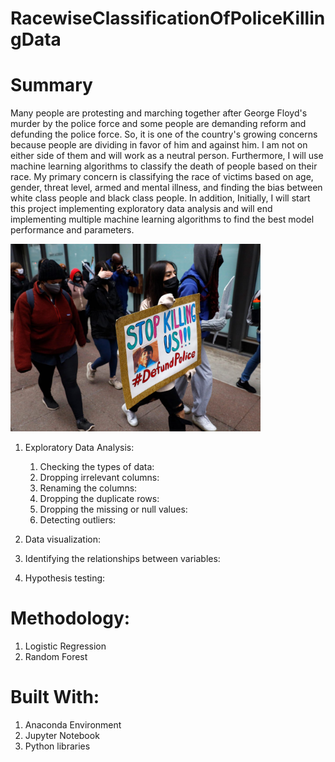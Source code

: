 # RacewiseClassificationOfPoliceKillingData
# Summary

Many people are protesting and marching together after George Floyd's murder by the police force and some people are demanding reform and defunding the police force. So, it is one of the country's growing concerns because people are dividing in favor of him and against him. I am not on either side of them and will work as a neutral person. Furthermore, I will use machine learning algorithms to classify the death of people based on their race. My primary concern is classifying the race of victims based on age, gender, threat level, armed and mental illness, and finding the bias between white class people and black class people.
In addition, Initially, I will start this project implementing exploratory data analysis and will end implementing multiple machine learning algorithms to find the best model performance and parameters.

<img src="image/image.jfif" width="400px" height="300px">

1)	Exploratory Data Analysis:

    1)	Checking the types of data:
    2)	Dropping irrelevant columns:
    3)	Renaming the columns:
    4)	Dropping the duplicate rows:
    5)	Dropping the missing or null values:
    6)	Detecting outliers:
    
2)	Data visualization:
3)	Identifying the relationships between variables:
4)	Hypothesis testing:

# Methodology:
1) Logistic Regression
2) Random Forest

# Built With:
1) Anaconda Environment
2) Jupyter Notebook
3) Python libraries


